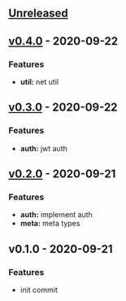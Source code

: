 <a name="unreleased"></a>
## [Unreleased]


<a name="v0.4.0"></a>
## [v0.4.0] - 2020-09-22
### Features
- **util:** net util


<a name="v0.3.0"></a>
## [v0.3.0] - 2020-09-22
### Features
- **auth:** jwt auth


<a name="v0.2.0"></a>
## [v0.2.0] - 2020-09-21
### Features
- **auth:** implement auth
- **meta:** meta types


<a name="v0.1.0"></a>
## v0.1.0 - 2020-09-21
### Features
- init commit


[Unreleased]: https://github.com/Huangkai1008/kit/compare/v0.4.0...HEAD
[v0.4.0]: https://github.com/Huangkai1008/kit/compare/v0.3.0...v0.4.0
[v0.3.0]: https://github.com/Huangkai1008/kit/compare/v0.2.0...v0.3.0
[v0.2.0]: https://github.com/Huangkai1008/kit/compare/v0.1.0...v0.2.0
